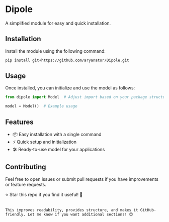 
# Dipole  

A simplified module for easy and quick installation.  

## Installation  

Install the module using the following command:  

```bash
pip install git+https://github.com/aryanator/Dipole.git
```  

## Usage  

Once installed, you can initialize and use the model as follows:  

```python
from dipole import Model  # Adjust import based on your package structure

model = Model()  # Example usage
```  

## Features  

- 📦 Easy installation with a single command  
- ⚡ Quick setup and initialization  
- 🛠️ Ready-to-use model for your applications  

## Contributing  

Feel free to open issues or submit pull requests if you have improvements or feature requests.  



⭐ Star this repo if you find it useful! 🚀  
```  

This improves readability, provides structure, and makes it GitHub-friendly. Let me know if you want additional sections! 😊
